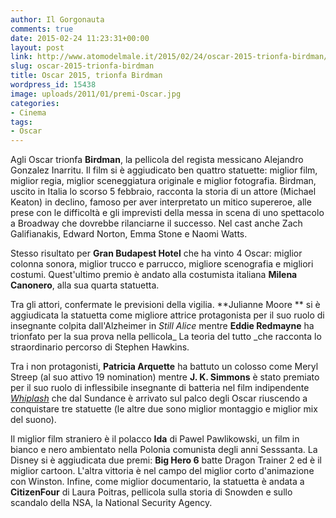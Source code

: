 ```yaml
---
author: Il Gorgonauta
comments: true
date: 2015-02-24 11:23:31+00:00
layout: post
link: http://www.atomodelmale.it/2015/02/24/oscar-2015-trionfa-birdman/
slug: oscar-2015-trionfa-birdman
title: Oscar 2015, trionfa Birdman
wordpress_id: 15438
image: uploads/2011/01/premi-Oscar.jpg
categories:
- Cinema
tags:
- Oscar
---
```


Agli Oscar trionfa **Birdman**, la pellicola del regista messicano Alejandro Gonzalez Inarritu. Il film si è aggiudicato ben quattro statuette: miglior film, miglior regia, miglior sceneggiatura originale e miglior fotografia. Birdman, uscito in Italia lo scorso 5 febbraio, racconta la storia di un attore (Michael Keaton) in declino, famoso per aver interpretato un mitico supereroe, alle prese con le difficoltà e gli imprevisti della messa in scena di uno spettacolo a Broadway che dovrebbe rilanciarne il successo. Nel cast anche Zach Galifianakis, Edward Norton, Emma Stone e Naomi Watts.

Stesso risultato per **Gran Budapest Hotel** che ha vinto 4 Oscar: miglior colonna sonora, miglior trucco e parrucco, migliore scenografia e migliori costumi. Quest'ultimo premio è andato alla costumista italiana **Milena Canonero**, alla sua quarta statuetta.

Tra gli attori, confermate le previsioni della vigilia. **Julianne Moore ** si è aggiudicata la statuetta come migliore attrice protagonista per il suo ruolo di insegnante colpita dall'Alzheimer in _Still Alice_ mentre **Eddie Redmayne** ha trionfato per la sua prova nella pellicola_ La teoria del tutto _che racconta lo straordinario percorso di Stephen Hawkins.

Tra i non protagonisti, **Patricia Arquette** ha battuto un colosso come Meryl Streep (al suo attivo 19 nomination) mentre **J. K. Simmons** è stato premiato per il suo ruolo di inflessibile insegnante di batteria nel film indipendente [_Whiplash_](http://trovacinema.repubblica.it/film/whiplash/443503) che dal Sundance è arrivato sul palco degli Oscar riuscendo a conquistare tre statuette (le altre due sono miglior montaggio e miglior mix del suono).

Il miglior film straniero è il polacco **Ida** di Pawel Pawlikowski, un film in bianco e nero ambientato nella Polonia comunista degli anni Sesssanta. La Disney si è aggiudicata due premi: **Big Hero 6** batte Dragon Trainer 2 ed è il miglior cartoon. L'altra vittoria è nel campo del miglior corto d'animazione con Winston. Infine, come miglior documentario, la statuetta è andata a **CitizenFour** di Laura Poitras, pellicola sulla storia di Snowden e sullo scandalo della NSA, la National Security Agency.
